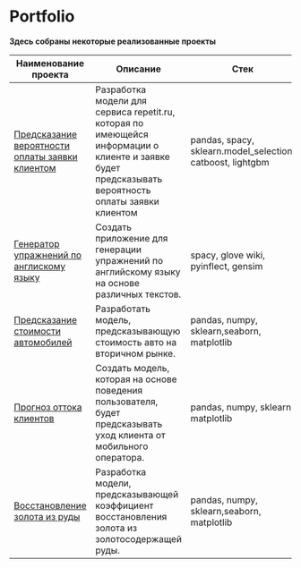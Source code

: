 # Portfolio

**Здесь собраны некоторые реализованные проекты**

| Наименование проекта       | Описание | Стек      |
|-----------|---------|------------|
|[Предсказание вероятности оплаты заявки клиентом](https://github.com/DariaLavrenuik/Portfolio/tree/main/repetit.ru)  | Разработка модели для сервиса repetit.ru, которая по имеющейся информации о клиенте и заявке будет предсказывать вероятность оплаты заявки клиентом  |  pandas, spacy, sklearn.model_selection, catboost, lightgbm     |
| [Генератор упражнений по англискому языку](https://github.com/DariaLavrenuik/Portfolio/tree/main/english_exercise_generator)      | Создать приложение для генерации упражнений по английскому языку на основе различных текстов.      | spacy, glove wiki, pyinflect, gensim       |
| [Предсказание стоимости автомобилей](https://github.com/DariaLavrenuik/Portfolio/tree/main/used_cars_price_prediction)     | Разработать модель, предсказывающую стоимость авто на вторичном рынке.      | pandas, numpy, sklearn,seaborn, matplotlib |
| [Прогноз оттока клиентов](https://github.com/DariaLavrenuik/Portfolio/tree/main/telecom)    | Создать модель, которая на основе поведения пользователя, будет предсказывать уход клиента от мобильного оператора.      | pandas, numpy, sklearn, matplotlib        |
|  [Восстановление золота из руды](https://github.com/DariaLavrenuik/Portfolio/tree/main/gold_recovery)    | Разработка модели, предсказывающей коэффициент восстановления золота из золотосодержащей руды.            |   pandas, numpy, sklearn,seaborn, matplotlib   |
